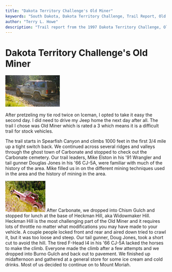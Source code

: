 ```yaml
---
title: "Dakota Territory Challenge's Old Miner"
keywords: "South Dakota, Dakota Territory Challenge, Trail Report, Old Miner"
author: "Terry L. Howe"
description: "Trail report from the 1997 Dakota Territory Challenge, Old Miner."
---
```

# Dakota Territory Challenge's Old Miner

[![On the way to Carbonate](../../img/terry/trail/sd9710_.jpg)](../../img/terry/trail/sd9710.jpg) 

After pretzeling my tie rod twice on Iceman, I opted to take it easy the second day. I did need to drive my Jeep home the next day after all. The trail I chose was Old Miner which is rated a 3 which means it is a difficult trail for stock vehicles.

The trail starts in Spearfish Canyon and climbs 1000 feet in the first 3/4 mile up a tight switch back. We continued across several ridges and valleys through the ghost town of Carbonate and stopped to check out the Carbonate cemetery. Our trail leaders, Mike Elston in his '91 Wrangler and tail gunner Douglas Jones in his '66 CJ-5A, were familiar with much of the history of the area. Mike filled us in on the different mining techniques used in the area and the history of mining in the area.

[![Terry climbs Heckman Hill](../../img/terry/trail/sd9708_.jpg)](../../img/terry/trail/sd9708.jpg) After Carbonate, we dropped into Chism Gulch and stopped for lunch at the base of Heckman Hill, aka Widowmaker Hill. Heckman Hill is the most challenging part of the Old Miner and it requires lots of throttle no matter what modifications you may have made to your vehicle. A couple people locked front and rear and aired down tried to crawl it, but it was too loose and steep. Our tail gunner, Doug Jones, took a short cut to avoid the hill. The tired F-Head I4 in his '66 CJ-5A lacked the horses to make the climb. Everyone made the climb after a few attempts and we dropped into Burno Gulch and back out to pavement. We finished up midafternoon and gathered at a general store for some ice cream and cold drinks. Most of us decided to continue on to Mount Moriah.